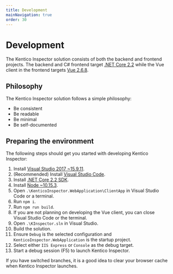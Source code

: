 ```yaml
---
title: Development
mainNavigation: true
order: 30
---
```


# Development

The Kentico Inspector solution consists of both the backend and frontend projects. The backend and C# frontend target [.NET Core 2.2](https://dotnet.microsoft.com/download/dotnet-core/2.2) while the Vue client in the frontend targets [Vue 2.6.8](https://vuejs.org/).

## Philosophy

The Kentico Inspector solution follows a simple philosophy:

- Be consistent
- Be readable
- Be minimal
- Be self-documented

## Preparing the environment

The following steps should get you started with developing Kentico Inspector:

1. Install [Visual Studio 2017 ~15.9.11](https://visualstudio.microsoft.com/vs/).
1. (Recommended) Install [Visual Studio Code](https://code.visualstudio.com/).
1. Install [.NET Core 2.2 SDK](https://dotnet.microsoft.com/download/dotnet-core/2.2).
1. Install [Node ~10.15.3](https://nodejs.org/en/).
1. Open `.\KenticoInspector.WebApplication\ClientApp` in Visual Studio Code or a terminal.
1. Run `npm i`.
1. Run `npm run build`.
1. If you are not planning on developing the Vue client, you can close Visual Studio Code or the terminal.
1. Open `.\KInspector.sln` in Visual Studio.
1. Build the solution.
1. Ensure `Debug` is the selected configuration and `KenticoInspector.WebApplication` is the startup project.
1. Select either `IIS Express` or `Console` as the debug target.
1. Start a debug session (F5) to launch Kentico Inspector.

If you have switched branches, it is a good idea to clear your browser cache when Kentico Inspector launches.
